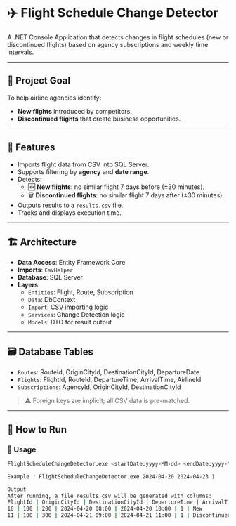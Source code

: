 # ✈️ Flight Schedule Change Detector

A .NET Console Application that detects changes in flight schedules (new or discontinued flights) based on agency subscriptions and weekly time intervals.

---

## 📌 Project Goal

To help airline agencies identify:

- **New flights** introduced by competitors.
- **Discontinued flights** that create business opportunities.

---

## 📁 Features

- Imports flight data from CSV into SQL Server.
- Supports filtering by **agency** and **date range**.
- Detects:
  - 🆕 **New flights**: no similar flight 7 days before (±30 minutes).
  - 🗑️ **Discontinued flights**: no similar flight 7 days after (±30 minutes).
- Outputs results to a `results.csv` file.
- Tracks and displays execution time.

---

## 🏗️ Architecture

- **Data Access**: Entity Framework Core
- **Imports**: `CsvHelper`
- **Database**: SQL Server
- **Layers**:
  - `Entities`: Flight, Route, Subscription
  - `Data`: DbContext
  - `Import`: CSV importing logic
  - `Services`: Change Detection logic
  - `Models`: DTO for result output

---

## 🗃️ Database Tables

- `Routes`: RouteId, OriginCityId, DestinationCityId, DepartureDate
- `Flights`: FlightId, RouteId, DepartureTime, ArrivalTime, AirlineId
- `Subscriptions`: AgencyId, OriginCityId, DestinationCityId

> ⚠️ Foreign keys are implicit; all CSV data is pre-matched.

---

## 🚀 How to Run

### 🧾 Usage

```bash
FlightScheduleChangeDetector.exe <startDate:yyyy-MM-dd> <endDate:yyyy-MM-dd> <agencyId:int>

Example : FlightScheduleChangeDetector.exe 2024-04-20 2024-04-23 1

Output
After running, a file results.csv will be generated with columns:
FlightId | OriginCityId | DestinationCityId | DepartureTime | ArrivalTime | AirlineId | Status
10 | 100 | 200 | 2024-04-20 08:00 | 2024-04-20 10:00 | 1 | New
11 | 100 | 300 | 2024-04-21 09:00 | 2024-04-21 11:00 | 1 | Discontinued